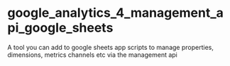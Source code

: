 # google_analytics_4_management_api_google_sheets
A tool you can add to google sheets app scripts to manage properties, dimensions, metrics channels etc via the management api
